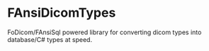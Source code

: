 # FAnsiDicomTypes
FoDicom/FAnsiSql powered library for converting dicom types into database/C# types at speed.
